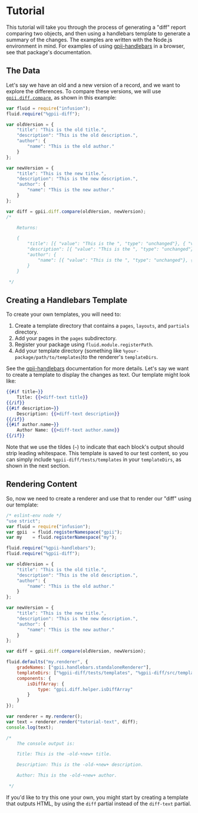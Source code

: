 # Tutorial

This tutorial will take you through the process of generating a "diff" report comparing two objects, and then using a
handlebars template to generate a summary of the changes.  The examples are written with the Node.js environment
in mind.  For examples of using [gpii-handlebars](https://github.com/GPII/gpii-handlebars) in a browser, see that
package's documentation.

## The Data

Let's say we have an old and a new version of a record, and we want to explore the differences.  To compare these
versions, we will use [`gpii.diff.compare`](functions.md#gpiidiffcompareleftelement-rightelement), as shown in this
example:

```javascript
var fluid = require("infusion");
fluid.require("%gpii-diff");

var oldVersion = {
    "title": "This is the old title.",
    "description": "This is the old description.",
    "author": {
        "name": "This is the old author."
    }
};

var newVersion = {
    "title": "This is the new title.",
    "description": "This is the new description.",
    "author": {
        "name": "This is the new author."
    }
};

var diff = gpii.diff.compare(oldVersion, newVersion);
/*

    Returns:

    {
        "title": [{ "value": "This is the ", "type": "unchanged"}, { "value": "old", "type": "deleted"}, { "value": "new", "type": "added"}, { "value": "title.", "type": "unchanged"}]
        "description": [{ "value": "This is the ", "type": "unchanged"}, { "value": "old", "type": "deleted"}, { "value": "new", "type": "added"}, { "value": "description.", "type": "unchanged"}],
        "author": {
            "name": [{ "value": "This is the ", "type": "unchanged"}, { "value": "old", "type": "deleted"}, { "value": "new", "type": "added"}, { "value": "author.", "type": "unchanged"}]
        }
    }

 */
```

## Creating a Handlebars Template

To create your own templates, you will need to:

1. Create a template directory that contains a `pages`, `layouts`, and `partials` directory.
2. Add your pages in the `pages` subdirectory.
3. Register your package using `fluid.module.registerPath`.
4. Add your template directory (something like `%your-package/path/to/templates`)to the renderer's `templateDirs`.

See the [gpii-handlebars](https://github.com/GPII/gpii-handlebars) documentation for more details.  Let's say we want
to create a template to display the changes as text.  Our template might look like:

```handlebars
{{#if title~}}
    Title: {{>diff-text title}}
{{/if}}
{{#if description~}}
    Description: {{>diff-text description}}
{{/if}}
{{#if author.name~}}
    Author Name: {{>diff-text author.name}}
{{/if}}
```

Note that we use the tildes (`~`) to indicate that each block's output should strip leading whitespace.  This template
is saved to our test content, so you can simply include `%gpii-diff/tests/templates` in your `templateDirs`, as shown in
the next section.

## Rendering Content

So, now we need to create a renderer and use that to render our "diff" using our template:

```javascript
/* eslint-env node */
"use strict";
var fluid = require("infusion");
var gpii  = fluid.registerNamespace("gpii");
var my    = fluid.registerNamespace("my");

fluid.require("%gpii-handlebars");
fluid.require("%gpii-diff");

var oldVersion = {
    "title": "This is the old title.",
    "description": "This is the old description.",
    "author": {
        "name": "This is the old author."
    }
};

var newVersion = {
    "title": "This is the new title.",
    "description": "This is the new description.",
    "author": {
        "name": "This is the new author."
    }
};

var diff = gpii.diff.compare(oldVersion, newVersion);

fluid.defaults("my.renderer", {
    gradeNames: ["gpii.handlebars.standaloneRenderer"],
    templateDirs: ["%gpii-diff/tests/templates", "%gpii-diff/src/templates"],
    components: {
        isDiffArray: {
            type: "gpii.diff.helper.isDiffArray"
        }
    }
});

var renderer = my.renderer();
var text = renderer.render("tutorial-text", diff);
console.log(text);

/*
    The console output is:

    Title: This is the -old-+new+ title.

    Description: This is the -old-+new+ description.

    Author: This is the -old-+new+ author.

 */
```

If you'd like to try this one your own, you might start by creating a template that outputs HTML, by using the `diff`
partial instead of the `diff-text` partial.